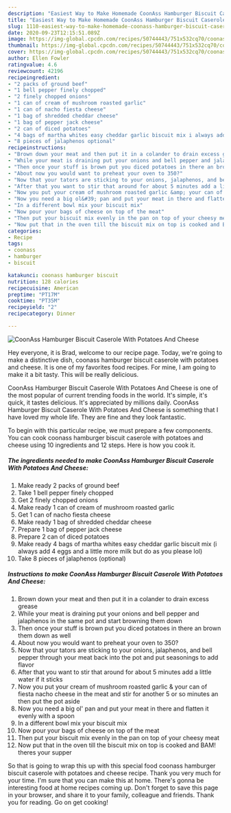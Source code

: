 ```yaml
---
description: "Easiest Way to Make Homemade CoonAss Hamburger Biscuit Caserole With Potatoes And Cheese"
title: "Easiest Way to Make Homemade CoonAss Hamburger Biscuit Caserole With Potatoes And Cheese"
slug: 1110-easiest-way-to-make-homemade-coonass-hamburger-biscuit-caserole-with-potatoes-and-cheese
date: 2020-09-23T12:15:51.089Z
image: https://img-global.cpcdn.com/recipes/50744443/751x532cq70/coonass-hamburger-biscuit-caserole-with-potatoes-and-cheese-recipe-main-photo.jpg
thumbnail: https://img-global.cpcdn.com/recipes/50744443/751x532cq70/coonass-hamburger-biscuit-caserole-with-potatoes-and-cheese-recipe-main-photo.jpg
cover: https://img-global.cpcdn.com/recipes/50744443/751x532cq70/coonass-hamburger-biscuit-caserole-with-potatoes-and-cheese-recipe-main-photo.jpg
author: Ellen Fowler
ratingvalue: 4.6
reviewcount: 42196
recipeingredient:
- "2 packs of ground beef"
- "1 bell pepper finely chopped"
- "2 finely chopped onions"
- "1 can of cream of mushroom roasted garlic"
- "1 can of nacho fiesta cheese"
- "1 bag of shredded cheddar cheese"
- "1 bag of pepper jack cheese"
- "2 can of diced potatoes"
- "4 bags of martha whites easy cheddar garlic biscuit mix i always add 4 eggs and a little more milk but do as you please lol"
- "8 pieces of jalaphenos optional"
recipeinstructions:
- "Brown down your meat and then put it in a colander to drain excess grease"
- "While your meat is draining put your onions and bell pepper and jalaphenos in the same pot and start browning them down"
- "Then once your stuff is brown put you diced potatoes in there an brown them down as well"
- "About now you would want to preheat your oven to 350?"
- "Now that your tators are sticking to your onions, jalaphenos, and bell pepper through your meat back into the pot and put seasonings to add flavor"
- "After that you want to stir that around for about 5 minutes add a little water if it sticks"
- "Now you put your cream of mushroom roasted garlic &amp; your can of fiesta nacho cheese in the meat and stir for another 5 or so minutes an then put the pot aside"
- "Now you need a big ol&#39; pan and put your meat in there and flatten it evenly with a spoon"
- "In a different bowl mix your biscuit mix"
- "Now pour your bags of cheese on top of the meat"
- "Then put your biscuit mix evenly in the pan on top of your cheesy meat"
- "Now put that in the oven till the biscuit mix on top is cooked and BAM! theres your supper"
categories:
- Recipe
tags:
- coonass
- hamburger
- biscuit

katakunci: coonass hamburger biscuit 
nutrition: 128 calories
recipecuisine: American
preptime: "PT17M"
cooktime: "PT35M"
recipeyield: "2"
recipecategory: Dinner

---
```



![CoonAss Hamburger Biscuit Caserole With Potatoes And Cheese](https://img-global.cpcdn.com/recipes/50744443/751x532cq70/coonass-hamburger-biscuit-caserole-with-potatoes-and-cheese-recipe-main-photo.jpg)

Hey everyone, it is Brad, welcome to our recipe page. Today, we're going to make a distinctive dish, coonass hamburger biscuit caserole with potatoes and cheese. It is one of my favorites food recipes. For mine, I am going to make it a bit tasty. This will be really delicious.



CoonAss Hamburger Biscuit Caserole With Potatoes And Cheese is one of the most popular of current trending foods in the world. It's simple, it's quick, it tastes delicious. It's appreciated by millions daily. CoonAss Hamburger Biscuit Caserole With Potatoes And Cheese is something that I have loved my whole life. They are fine and they look fantastic.


To begin with this particular recipe, we must prepare a few components. You can cook coonass hamburger biscuit caserole with potatoes and cheese using 10 ingredients and 12 steps. Here is how you cook it.

<!--inarticleads1-->

##### The ingredients needed to make CoonAss Hamburger Biscuit Caserole With Potatoes And Cheese:

1. Make ready 2 packs of ground beef
1. Take 1 bell pepper finely chopped
1. Get 2 finely chopped onions
1. Make ready 1 can of cream of mushroom roasted garlic
1. Get 1 can of nacho fiesta cheese
1. Make ready 1 bag of shredded cheddar cheese
1. Prepare 1 bag of pepper jack cheese
1. Prepare 2 can of diced potatoes
1. Make ready 4 bags of martha whites easy cheddar garlic biscuit mix (i always add 4 eggs and a little more milk but do as you please lol)
1. Take 8 pieces of jalaphenos (optional)




<!--inarticleads2-->

##### Instructions to make CoonAss Hamburger Biscuit Caserole With Potatoes And Cheese:

1. Brown down your meat and then put it in a colander to drain excess grease
1. While your meat is draining put your onions and bell pepper and jalaphenos in the same pot and start browning them down
1. Then once your stuff is brown put you diced potatoes in there an brown them down as well
1. About now you would want to preheat your oven to 350?
1. Now that your tators are sticking to your onions, jalaphenos, and bell pepper through your meat back into the pot and put seasonings to add flavor
1. After that you want to stir that around for about 5 minutes add a little water if it sticks
1. Now you put your cream of mushroom roasted garlic &amp; your can of fiesta nacho cheese in the meat and stir for another 5 or so minutes an then put the pot aside
1. Now you need a big ol&#39; pan and put your meat in there and flatten it evenly with a spoon
1. In a different bowl mix your biscuit mix
1. Now pour your bags of cheese on top of the meat
1. Then put your biscuit mix evenly in the pan on top of your cheesy meat
1. Now put that in the oven till the biscuit mix on top is cooked and BAM! theres your supper




So that is going to wrap this up with this special food coonass hamburger biscuit caserole with potatoes and cheese recipe. Thank you very much for your time. I'm sure that you can make this at home. There's gonna be interesting food at home recipes coming up. Don't forget to save this page in your browser, and share it to your family, colleague and friends. Thank you for reading. Go on get cooking!
